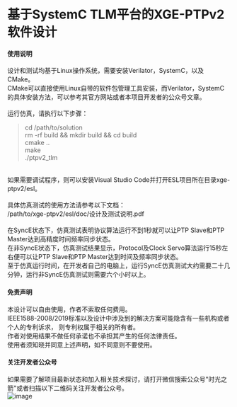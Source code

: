 # 基于SystemC TLM平台的XGE-PTPv2软件设计

#### 使用说明
设计和测试均基于Linux操作系统，需要安装Verilator，SystemC，以及CMake。<br>
CMake可以直接使用Linux自带的软件包管理工具安装，而Verilator，SystemC的具体安装方法，可以参考其官方网站或者本项目开发者的公众号文章。<br>
<br>
运行仿真，请执行以下步骤：<br>
>cd /path/to/solution <br>
>rm -rf build && mkdir build && cd build <br>
>cmake .. <br>
>make <br> 
>./ptpv2_tlm <br>
<br>
如果需要调试程序，则可以安装Visual Studio Code并打开ESL项目所在目录xge-ptpv2/esl。<br>
<br>
具体仿真测试的使用方法请参考以下文档：<br>
 /path/to/xge-ptpv2/esl/doc/设计及测试说明.pdf<br>
<br>
在SyncE状态下，仿真测试表明协议算法运行不到1秒就可以让PTP Slave和PTP Master达到高精度时间频率同步状态。<br>
在非SyncE状态下，仿真测试结果显示，Protocol及Clock Servo算法运行15秒左右便可以让PTP Slave和PTP Master达到时间及频率同步状态。<br>
至于仿真运行时间，在开发者自己的电脑上，运行SyncE仿真测试大约需要二十几分钟，运行非SyncE仿真测试则需要六个小时以上。<br>

#### 免责声明

本设计可以自由使用，作者不索取任何费用。<br>
IEEE1588-2008/2019标准以及设计中涉及到的解决方案可能隐含有一些机构或者个人的专利诉求， 则专利权属于相关的所有者。<br>
作者对使用结果不做任何承诺也不承担其产生的任何法律责任。<br>
使用者须知晓并同意上述声明，如不同意则不要使用。<br>

#### 关注开发者公众号
如果需要了解项目最新状态和加入相关技术探讨，请打开微信搜索公众号"时光之箭"或者扫描以下二维码关注开发者公众号。<br>
![image](https://open.weixin.qq.com/qr/code?username=Arrow-of-Time-zd "时光之箭")



